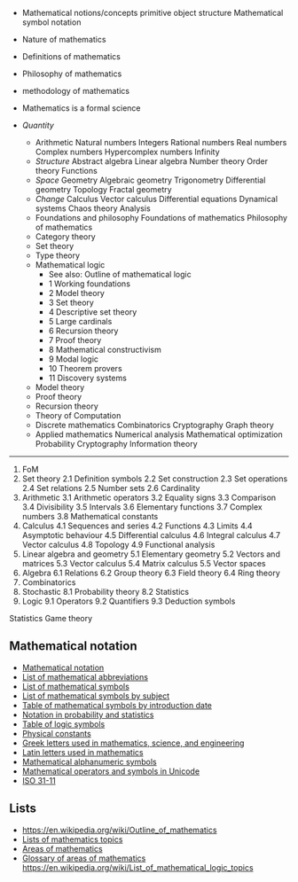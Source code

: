 

* Mathematical notions/concepts
  primitive
  object
  structure
  Mathematical symbol
  notation

* Nature of mathematics
* Definitions of mathematics
* Philosophy of mathematics
* methodology of mathematics
* Mathematics is a formal science



* *Quantity*
  * Arithmetic
    Natural numbers
    Integers
    Rational numbers
    Real numbers
    Complex numbers
    Hypercomplex numbers
    Infinity
  * *Structure*
    Abstract algebra
    Linear algebra
    Number theory
    Order theory
    Functions
  * *Space*
    Geometry
    Algebraic geometry
    Trigonometry
    Differential geometry
    Topology
    Fractal geometry
  * *Change*
    Calculus
    Vector calculus
    Differential equations
    Dynamical systems
    Chaos theory
    Analysis
  * Foundations and philosophy
    Foundations of mathematics
    Philosophy of mathematics
  * Category theory
  * Set theory
  * Type theory
  * Mathematical logic
    - See also: Outline of mathematical logic
    - 1 Working foundations
    - 2 Model theory
    - 3 Set theory
    - 4 Descriptive set theory
    - 5 Large cardinals
    - 6 Recursion theory
    - 7 Proof theory
    - 8 Mathematical constructivism
    - 9 Modal logic
    - 10 Theorem provers
    - 11 Discovery systems
  * Model theory
  * Proof theory
  * Recursion theory
  * Theory of Computation
  * Discrete mathematics
    Combinatorics
    Cryptography
    Graph theory
  * Applied mathematics
    Numerical analysis
    Mathematical optimization
    Probability
    Cryptography
    Information theory


---


1. FoM
2. Set theory
  2.1 Definition symbols
  2.2 Set construction
  2.3 Set operations
  2.4 Set relations
  2.5 Number sets
  2.6 Cardinality
3. Arithmetic
  3.1 Arithmetic operators
  3.2 Equality signs
  3.3 Comparison
  3.4 Divisibility
  3.5 Intervals
  3.6 Elementary functions
  3.7 Complex numbers
  3.8 Mathematical constants
4. Calculus
  4.1 Sequences and series
  4.2 Functions
  4.3 Limits
  4.4 Asymptotic behaviour
  4.5 Differential calculus
  4.6 Integral calculus
  4.7 Vector calculus
  4.8 Topology
  4.9 Functional analysis
5. Linear algebra and geometry
  5.1 Elementary geometry
  5.2 Vectors and matrices
  5.3 Vector calculus
  5.4 Matrix calculus
  5.5 Vector spaces
6. Algebra
  6.1 Relations
  6.2 Group theory
  6.3 Field theory
  6.4 Ring theory
7. Combinatorics
8. Stochastic
  8.1 Probability theory
  8.2 Statistics
9. Logic
  9.1 Operators
  9.2 Quantifiers
  9.3 Deduction symbols

Statistics
Game theory



## Mathematical notation
  - [Mathematical notation](https://en.wikipedia.org/wiki/Mathematical_notation)
  - [List of mathematical abbreviations](https://en.wikipedia.org/wiki/List_of_mathematical_abbreviations)
  - [List of mathematical symbols](https://en.wikipedia.org/wiki/List_of_mathematical_symbols)
  - [List of mathematical symbols by subject](https://en.wikipedia.org/wiki/List_of_mathematical_symbols_by_subject)
  - [Table of mathematical symbols by introduction date](https://en.wikipedia.org/wiki/Table_of_mathematical_symbols_by_introduction_date)
  - [Notation in probability and statistics](https://en.wikipedia.org/wiki/Notation_in_probability_and_statistics)
  - [Table of logic symbols](https://en.wikipedia.org/wiki/Table_of_logic_symbols)
  - [Physical constants](https://en.wikipedia.org/wiki/Physical_constant)
  - [Greek letters used in mathematics, science, and engineering](https://en.wikipedia.org/wiki/Greek_letters_used_in_mathematics,_science,_and_engineering)
  - [Latin letters used in mathematics](https://en.wikipedia.org/wiki/Latin_letters_used_in_mathematics)
  - [Mathematical alphanumeric symbols](https://en.wikipedia.org/wiki/Mathematical_alphanumeric_symbols)
  - [Mathematical operators and symbols in Unicode](https://en.wikipedia.org/wiki/Mathematical_operators_and_symbols_in_Unicode)
  - [ISO 31-11](https://en.wikipedia.org/wiki/ISO_31-11)

## Lists
  - https://en.wikipedia.org/wiki/Outline_of_mathematics
  - [Lists of mathematics topics](https://en.wikipedia.org/wiki/Lists_of_mathematics_topics)
  - [Areas of mathematics](https://en.wikipedia.org/wiki/Areas_of_mathematics)
  - [Glossary of areas of mathematics](https://en.wikipedia.org/wiki/Glossary_of_areas_of_mathematics)
https://en.wikipedia.org/wiki/List_of_mathematical_logic_topics
